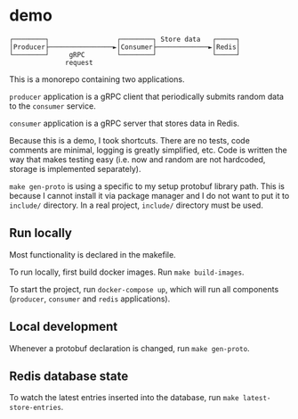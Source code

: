 # demo



    ┌────────┐                 ┌────────┐ Store data   ┌─────┐
    │Producer├────────────────►│Consumer├─────────────►│Redis│
    └────────┘     gRPC        └────────┘              └─────┘
                  request


This is a monorepo containing two applications.

`producer` application is a gRPC client that periodically submits random data to the `consumer` service.

`consumer` application is a gRPC server that stores data in Redis.


Because this is a demo, I took shortcuts. There are no tests, code comments are minimal, logging is greatly simplified, etc.
Code is written the way that makes testing easy (i.e. now and random are not hardcoded, storage is implemented separately).

`make gen-proto` is using a specific to my setup protobuf library path. This is because I cannot install it via package manager and I do not want to put it to `include/` directory. In a real project, `include/` directory must be used.


## Run locally

Most functionality is declared in the makefile.

To run locally, first build docker images. Run `make build-images`.

To start the project, run `docker-compose up`, which will run all components (`producer`, `consumer` and `redis` applications).


## Local development

Whenever a protobuf declaration is changed, run `make gen-proto`.


## Redis database state

To watch the latest entries inserted into the database, run `make latest-store-entries`.
